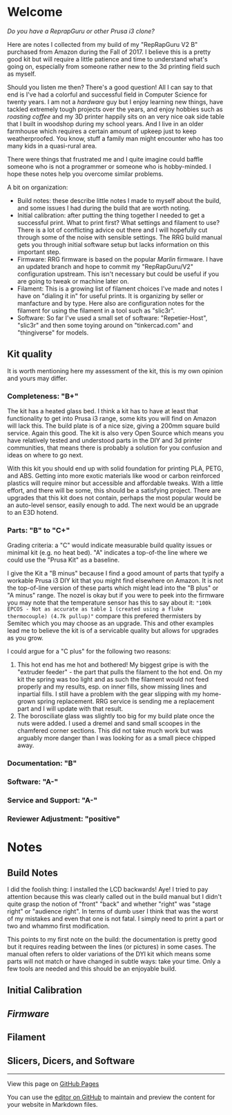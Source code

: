 # Welcome

_Do you have a ReprapGuru or other Prusa i3 clone?_

Here are notes I collected from my build of my "RepRapGuru V2 B" purchased from Amazon during the Fall of 2017.  I believe this is a pretty good kit but will require a little patience and time to understand what's going on, especially from someone rather new to the 3d printing field such as myself.

Should you listen me then?  There's a good question!  All I can say to that end is I've had a colorful and successful field in Computer Science for twenty years.  I am not a _hardware_ guy but I enjoy learning new things, have tackled extremely tough projects over the years, and enjoy hobbies such as _roasting coffee_ and my 3D printer happily sits on an very nice oak side table that I built in woodshop during my school years.  And I live in an older farmhouse which requires a certain amount of upkeep just to keep weatherproofed.  You know, stuff a family man might encounter who has too many kids in a quasi-rural area.

There were things that frustrated me and I quite imagine could baffle someone who is not a programmer or someone who is hobby-minded.  I hope these notes help you overcome similar problems.

A bit on organization:

- Build notes: these describe little notes I made to myself about the build, and some issues I had during the build that are worth noting.
- Initial calibration: after putting the thing together I needed to get a successful print. What to print first?  What settings and filament to use?   There is a lot of conflicting advice out there and I will hopefully cut through some of the noise with sensible settings.  The RRG build manual gets you through initial software setup but lacks information on this important step.
- Firmware: RRG firmware is based on the popular _Marlin_ firmware.  I have an updated branch and hope to commit my "RepRapGuru/V2" configuration upstream.  This isn't necessary but could be useful if you are going to tweak or machine later on.
- Filament: This is a growing list of filament choices I've made and notes I have on "dialing it in" for useful prints.  It is organizing by seller or manfacture and by type.  Here also are configuration notes for the filament for using the filament in a tool such as "slic3r".
- Software: So far I've used a small set of software: "Repetier-Host", "slic3r" and then some toying around on "tinkercad.com" and "thingiverse" for models.

## Kit quality

It is worth mentioning here my assessment of the kit, this is my own opinion and yours may differ.

### Completeness: "B+"

The kit has a heated glass bed.  I think a kit has to have at least that functionality to get into Prusa i3 range, some kits you will find on Amazon will lack this.  The build plate is of a nice size, giving a 200mm square build service.  Again this good.  The kit is also very Open Source which means you have relatively tested and understood parts in the DIY and 3d printer communities, that means there is probably a solution for you confusion and ideas on where to go next.

With this kit you should end up with solid foundation for printing PLA, PETG, and ABS.  Getting into more exotic materials like wood or carbon reinforced plastics will require minor but accessible and affordable tweaks.  With a little effort, and there will be some, this should be a satisfying project.   There are upgrades that this kit does not contain, perhaps the most popular would be an auto-level sensor, easily enough to add.  The next would be an upgrade to an E3D hotend.

### Parts: "B" to "C+"

Grading criteria: a "C" would indicate measurable build quality issues or minimal kit (e.g. no heat bed).  "A" indicates a top-of-the line where we could use the "Prusa Kit" as a baseline.

I give the Kit a "B minus" because I find a good amount of parts that typify a workable Prusa i3 DIY kit that you might find elsewhere on Amazon.  It is not the top-of-line version of these parts which might lead into the "B plus" or "A minus" range.  The nozel is okay but if you were to peek into the firmware you may note that the temperature sensor has this to say about it: `"100k EPCOS - Not as accurate as table 1 (created using a fluke thermocouple) (4.7k pullup)"` compare this prefered thermisters by Semitec which you may choose as an upgrade.  This and other examples lead me to believe the kit is of a servicable quality but allows for upgrades as you grow.

I could argue for a "C plus" for the following two reasons:

1. This hot end has me hot and bothered!  My biggest gripe is with the "extruder feeder" - the part that pulls the filament to the hot end.  On my kit the spring was too light and as such the filament would not feed properly and my results, esp. on inner fills, show missing lines and inpartial fills.  I still have a problem with the gear slipping with my home-grown spring replacement.  RRG service is sending me a replacement part and I will update with that result.
2. The borosciliate glass was slightly too big for my build plate once the nuts were added.  I used a dremel and sand small scoopes in the chamfered corner sections.  This did not take much work but was arguably more danger than I was looking for as a small piece chipped away.

### Documentation: "B"

### Software: "A-"

### Service and Support: "A-"

### Reviewer Adjustment: "positive"

# Notes

## Build Notes

I did the foolish thing: I installed the LCD backwards!  Aye!  I tried to pay attention because this was clearly called out in the build manual but I didn't quite grasp the notion of "front" "back" and whether "right" was "stage right" or "audience right".  In terms of dumb user I think that was the worst of my mistakes and even that one is not fatal.  I simply need to print a part or two and whammo first modification.

This points to my first note on the build: the documentation is pretty good but it requires reading between the lines (or pictures) in some cases.  The manual often refers to older variations of the DYI kit which means some parts will not match or have changed in subtle ways: take your time.  Only a few tools are needed and this should be an enjoyable build.

## Initial Calibration

## _Firmware_

## Filament

## Slicers, Dicers, and Software



----

View this page on [GitHub Pages](https://brennane.github.io/RepRapGuru/)

You can use the [editor on GitHub](https://github.com/brennane/RepRapGuru/edit/master/README.md) to maintain and preview the content for your website in Markdown files.
